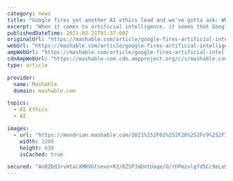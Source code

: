 ```yaml
---
category: news
title: "Google fires yet another AI ethics lead and we've gotta ask: What's going on over there?"
excerpt: "When it comes to artificial intelligence, it seems that Google and ethics don't mix. The tech giant is back in the news this week after Margaret Mitchell, who until Friday worked as the lead of ..."
publishedDateTime: 2021-02-21T01:37:00Z
originalUrl: "https://mashable.com/article/google-fires-artificial-intelligence-ethicist-margaret-mitchell/"
webUrl: "https://mashable.com/article/google-fires-artificial-intelligence-ethicist-margaret-mitchell/"
ampWebUrl: "https://mashable.com/article/google-fires-artificial-intelligence-ethicist-margaret-mitchell.amp"
cdnAmpWebUrl: "https://mashable-com.cdn.ampproject.org/c/s/mashable.com/article/google-fires-artificial-intelligence-ethicist-margaret-mitchell.amp"
type: article

provider:
  name: Mashable
  domain: mashable.com

topics:
  - AI Ethics
  - AI

images:
  - url: "https://mondrian.mashable.com/2021%252F02%252F20%252Fc9%252F70aac65687be46be91cd81d2943d2c2a.6c33c.jpg%252F1200x630.jpg?signature=AjTV6EfwD_9070BnqA7m9XIlB24="
    width: 1200
    height: 630
    isCached: true

secured: "Ao02DdJrvmtacXMRVGtsevo+RJ/6ZSPJmDntUaqe/O/rhPmzvlgfd5Cc9eLo9Nif147fM+3OQj5bQ+JQWr68pcIj+z7/HuHbHCAG3jj7bAPHHeQB/+BrGw98fATIEKos/ev0YLYUDkRB+r1Om6Y9xSXmCoTspJ5lsDdPAP3ofCMPlHcuk1njoqYywhkl7aER7EnGU5/sa1EzZtgElsKhb5a2UmhcmSyC1yKXTDzHpDCBz/D7LzWUojD80RhgrVnNndWHH6kewPBdloENkAOcd9T9O32mLuINciyIQrbT5VKbyKDkn5eXgfxHXh+LhaWiZGOyUCJFlLyPkpTTT5EGYovVkMOGiX95lws690YcC58=;5NTATezLV5DLnKs8tj3PUw=="
---
```


